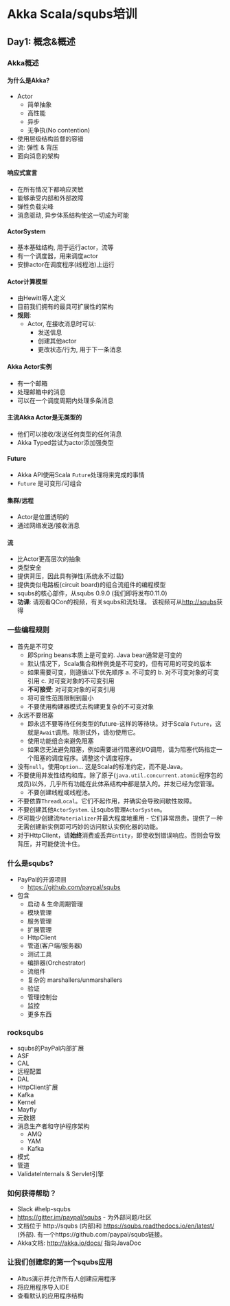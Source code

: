 # Akka Scala/squbs培训

## Day1: 概念&概述

### Akka概述

#### 为什么是Akka?
   * Actor
      * 简单抽象
      * 高性能
      * 异步
      * 无争执(No contention)
   * 使用层级结构监督的容错
   * 流: 弹性 & 背压
   * 面向消息的架构

#### 响应式宣言
   * 在所有情况下都响应灵敏
   * 能够承受内部和外部故障
   * 弹性负载尖峰
   * 消息驱动, 异步体系结构使这一切成为可能

#### ActorSystem
   * 基本基础结构, 用于运行actor，流等
   * 有一个调度器，用来调度actor
   * 安排actor在调度程序(线程池)上运行

#### Actor计算模型
   * 由Hewitt等人定义
   * 目前我们拥有的最具可扩展性的架构
   * **规则**:
      * Actor, 在接收消息时可以:
         * 发送信息
         * 创建其他actor
         * 更改状态/行为, 用于下一条消息

#### Akka Actor实例
   * 有一个邮箱
   * 处理邮箱中的消息
   * 可以在一个调度周期内处理多条消息

#### 主流Akka Actor是无类型的
   * 他们可以接收/发送任何类型的任何消息
   * Akka Typed尝试为actor添加强类型

#### Future
   * Akka API使用Scala `Future`处理将来完成的事情
   * `Future` 是可变形/可组合

#### 集群/远程
   * Actor是位置透明的
   * 通过网络发送/接收消息

#### 流
   * 比Actor更高层次的抽象
   * 类型安全
   * 提供背压，因此具有弹性(系统永不过载)
   * 提供类似电路板(circuit board)的组合流组件的编程模型
   * squbs的核心部件，从squbs 0.9.0 (我们即将发布0.11.0)
   * **功课**: 请观看QCon的视频，有关squbs和流处理。 该视频可从[http://squbs](http://squbs)获得

### 一些编程规则
* 首先是不可变
   * 即Spring beans本质上是可变的. Java bean通常是可变的
   * 默认情况下，Scala集合和样例类是不可变的，但有可用的可变的版本
   * 如果需要可变，则遵循以下优先顺序
      a. 不可变的
      b. 对不可变对象的可变引用
      c. 对可变对象的不可变引用
   * **不可接受**: 对可变对象的可变引用
   * 将可变性范围限制到最小
   * 不要使用构建器模式去构建更复杂的不可变对象
* 永远不要阻塞
   * 即永远不要等待任何类型的future-这样的等待块。对于Scala `Future`，这就是`Await`调用。除测试外，请勿使用它。
   * 使用功能组合来避免阻塞
   * 如果您无法避免阻塞，例如需要进行阻塞的I/O调用，请为阻塞代码指定一个阻塞的调度程序。调整这个调度程序。
* 没有`null`。使用`Option`... 这是Scala的标准约定，而不是Java。
* 不要使用并发性结构和库。除了原子(`java.util.concurrent.atomic`程序包的成员)以外，几乎所有功能在此体系结构中都是禁入的。并发已经为您管理。
   * 不要创建线程或线程池。
* 不要依靠`ThreadLocal`。它们不起作用，并确实会导致间歇性故障。
* 不要创建其他`ActorSystem`. 让squbs管理`ActorSystem`。
* 尽可能少创建流`Materializer`并最大程度地重用 - 它们非常昂贵。提供了一种无需创建新实例即可巧妙的访问默认实例化器的功能。
* 对于HttpClient，请**始终**消费或丢弃`Entity`，即使收到错误响应。否则会导致背压，并可能使流卡住。

### 什么是squbs?
* PayPal的开源项目
   * https://github.com/paypal/squbs
* 包含
   * 启动 & 生命周期管理
   * 模块管理
   * 服务管理
   * 扩展管理
   * HttpClient
   * 管道(客户端/服务器)
   * 测试工具
   * 编排器(Orchestrator)
   * 流组件
   * 复杂的 marshallers/unmarshallers
   * 验证
   * 管理控制台
   * 监控
   * 更多东西

### rocksqubs
* squbs的PayPal内部扩展
* ASF
* CAL
* 远程配置
* DAL
* HttpClient扩展
* Kafka
* Kernel
* Mayfly
* 元数据
* 消息生产者和守护程序架构
   * AMQ
   * YAM
   * Kafka
* 模式
* 管道
* ValidateInternals & Servlet引擎

### 如何获得帮助？
* Slack #help-squbs
* https://gitter.im/paypal/squbs - 为外部问题/社区
* 文档位于 http://squbs (内部)和 https://squbs.readthedocs.io/en/latest/ (外部). 有一个https://github.com/paypal/squbs链接。
* Akka文档: http://akka.io/docs/ 指向JavaDoc

### 让我们创建您的第一个squbs应用
* Altus演示并允许所有人创建应用程序
* 将应用程序导入IDE
* 查看默认的应用程序结构
